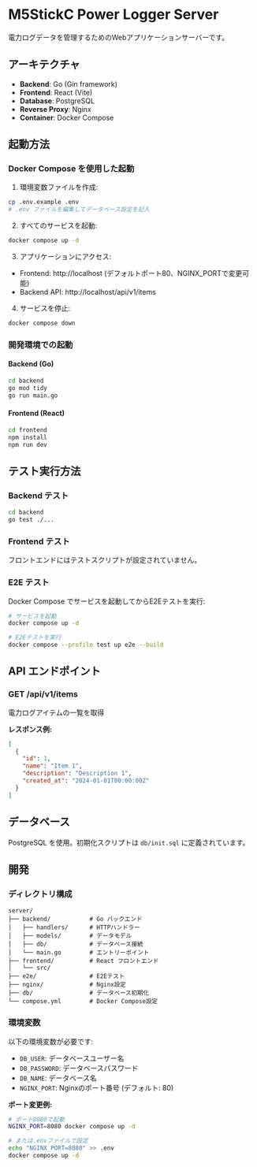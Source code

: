 # M5StickC Power Logger Server

電力ログデータを管理するためのWebアプリケーションサーバーです。

## アーキテクチャ

- **Backend**: Go (Gin framework)
- **Frontend**: React (Vite)
- **Database**: PostgreSQL
- **Reverse Proxy**: Nginx
- **Container**: Docker Compose

## 起動方法

### Docker Compose を使用した起動

1. 環境変数ファイルを作成:
```bash
cp .env.example .env
# .env ファイルを編集してデータベース設定を記入
```

2. すべてのサービスを起動:
```bash
docker compose up -d
```

3. アプリケーションにアクセス:
- Frontend: http://localhost (デフォルトポート80、NGINX_PORTで変更可能)
- Backend API: http://localhost/api/v1/items

4. サービスを停止:
```bash
docker compose down
```

### 開発環境での起動

#### Backend (Go)
```bash
cd backend
go mod tidy
go run main.go
```

#### Frontend (React)
```bash
cd frontend
npm install
npm run dev
```

## テスト実行方法

### Backend テスト
```bash
cd backend
go test ./...
```

### Frontend テスト
フロントエンドにはテストスクリプトが設定されていません。

### E2E テスト
Docker Compose でサービスを起動してからE2Eテストを実行:

```bash
# サービスを起動
docker compose up -d

# E2Eテストを実行
docker compose --profile test up e2e --build
```

## API エンドポイント

### GET /api/v1/items
電力ログアイテムの一覧を取得

**レスポンス例:**
```json
[
  {
    "id": 1,
    "name": "Item 1",
    "description": "Description 1",
    "created_at": "2024-01-01T00:00:00Z"
  }
]
```

## データベース

PostgreSQL を使用。初期化スクリプトは `db/init.sql` に定義されています。

## 開発

### ディレクトリ構成
```
server/
├── backend/           # Go バックエンド
│   ├── handlers/      # HTTPハンドラー
│   ├── models/        # データモデル
│   ├── db/            # データベース接続
│   └── main.go        # エントリーポイント
├── frontend/          # React フロントエンド
│   └── src/
├── e2e/               # E2Eテスト
├── nginx/             # Nginx設定
├── db/                # データベース初期化
└── compose.yml        # Docker Compose設定
```

### 環境変数

以下の環境変数が必要です:

- `DB_USER`: データベースユーザー名
- `DB_PASSWORD`: データベースパスワード
- `DB_NAME`: データベース名
- `NGINX_PORT`: Nginxのポート番号 (デフォルト: 80)

**ポート変更例:**
```bash
# ポート8080で起動
NGINX_PORT=8080 docker compose up -d

# または.envファイルで設定
echo "NGINX_PORT=8080" >> .env
docker compose up -d
```